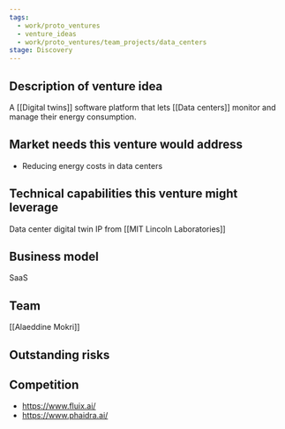 ```yaml
---
tags:
  - work/proto_ventures
  - venture_ideas
  - work/proto_ventures/team_projects/data_centers
stage: Discovery
---
```

## Description of venture idea
A [[Digital twins]] software platform that lets [[Data centers]] monitor and manage their energy consumption.

## Market needs this venture would address
- Reducing energy costs in data centers

## Technical capabilities this venture might leverage
Data center digital twin IP from [[MIT Lincoln Laboratories]]

## Business model
SaaS

## Team
[[Alaeddine Mokri]]

## Outstanding risks


## Competition
- https://www.fluix.ai/
- https://www.phaidra.ai/